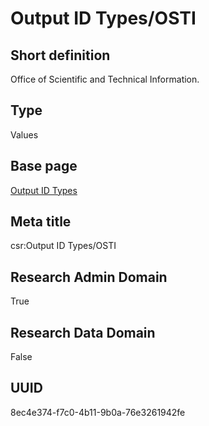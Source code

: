 # Output ID Types/OSTI
## Short definition
Office of Scientific and Technical Information.
## Type
Values
## Base page
[Output ID Types](../../Objects/Output%20ID%20Types.md)
## Meta title
csr:Output ID Types/OSTI
## Research Admin Domain
True
## Research Data Domain
False
## UUID
8ec4e374-f7c0-4b11-9b0a-76e3261942fe
